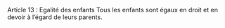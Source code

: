 Article 13 : Egalité des enfants
Tous les enfants sont égaux en droit et en devoir à l’égard de leurs parents.